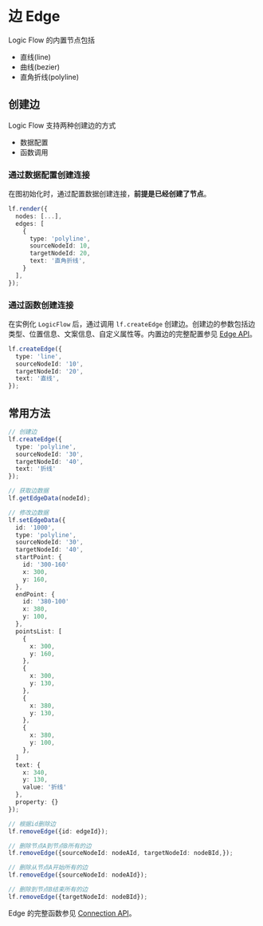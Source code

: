 
 # 边 Edge

Logic Flow 的内置节点包括
- 直线(line)
- 曲线(bezier)
- 直角折线(polyline)
  
## 创建边
Logic Flow 支持两种创建边的方式
- 数据配置
- 函数调用

### 通过数据配置创建连接

在图初始化时，通过配置数据创建连接，**前提是已经创建了节点**。
```ts
lf.render({
  nodes: [...],
  edges: [
    {
      type: 'polyline',
      sourceNodeId: 10,
      targetNodeId: 20,
      text: '直角折线',
    }
  ],
});
```

<example :height="300"></example>

### 通过函数创建连接

在实例化 `LogicFlow` 后，通过调用 `lf.createEdge` 创建边。创建边的参数包括边类型、位置信息、文案信息、自定义属性等。内置边的完整配置参见 [Edge API](/api/edgeApi.html)。

```ts
lf.createEdge({
  type: 'line',
  sourceNodeId: '10',
  targetNodeId: '20',
  text: '直线',
});
```

## 常用方法

```ts
// 创建边
lf.createEdge({
  type: 'polyline',
  sourceNodeId: '30',
  targetNodeId: '40',
  text: '折线'
});

// 获取边数据
lf.getEdgeData(nodeId);

// 修改边数据
lf.setEdgeData({
  id: '1000',
  type: 'polyline',
  sourceNodeId: '30',
  targetNodeId: '40',
  startPoint: {
    id: '300-160'
    x: 300,
    y: 160,
  },
  endPoint: {
    id: '380-100'
    x: 380,
    y: 100,
  },
  pointsList: [
    {
      x: 300,
      y: 160,
    },
    {
      x: 300,
      y: 130,
    },
    {
      x: 380,
      y: 130,
    },
    {
      x: 380,
      y: 100,
    },
  ]
  text: {
    x: 340,
    y: 130,
    value: '折线'
  },
  property: {}
});

// 根据id删除边
lf.removeEdge({id: edgeId});

// 删除节点A到节点B所有的边
lf.removeEdge({sourceNodeId: nodeAId, targetNodeId: nodeBId,});

// 删除从节点A开始所有的边
lf.removeEdge({sourceNodeId: nodeAId});

// 删除到节点B结束所有的边
lf.removeEdge({targetNodeId: nodeBId});


```

Edge 的完整函数参见 [Connection API](/api/EdgeApi.html)。

